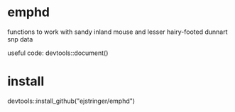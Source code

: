 # emphd
functions to work with sandy inland mouse and lesser hairy-footed dunnart snp data

useful code:
devtools::document()

# install

devtools::install_github("ejstringer/emphd")
